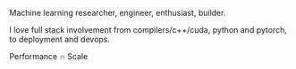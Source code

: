 <!-- ![Avram's GitHub stats](https://github-readme-stats.vercel.app/api?username=avramdj&show_icons=true) -->
Machine learning researcher, engineer, enthusiast, builder.

I love full stack involvement from compilers/c++/cuda, python and pytorch, to deployment and devops.

Performance ∩ Scale

